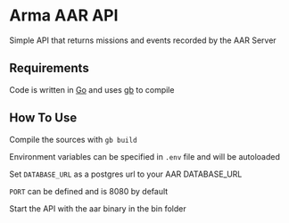 # Arma AAR API

Simple API that returns missions and events recorded by the AAR Server

## Requirements

Code is written in [Go](https://golang.org/) and uses [gb](https://getgb.io/) to compile

## How To Use

Compile the sources with `gb build`

Environment variables can be specified in `.env` file and will be autoloaded

Set `DATABASE_URL` as a postgres url to your AAR DATABASE_URL

`PORT` can be defined and is 8080 by default

Start the API with the aar binary in the bin folder
